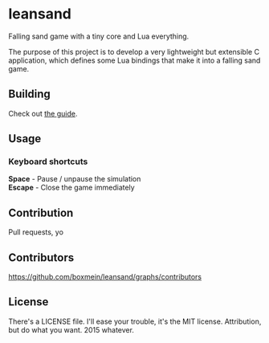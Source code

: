 # leansand

Falling sand game with a tiny core and Lua everything.

The purpose of this project is to develop a very lightweight but extensible C application, which defines some Lua bindings that make it into a falling sand game.

## Building

Check out [the guide](https://github.com/boxmein/leansand/wiki/Compiling).

## Usage

### Keyboard shortcuts

**Space** - Pause / unpause the simulation  
**Escape** - Close the game immediately

## Contribution

Pull requests, yo

## Contributors

https://github.com/boxmein/leansand/graphs/contributors

## License

There's a LICENSE file. I'll ease your trouble, it's the MIT license. Attribution, but do what you want. 2015 whatever.
